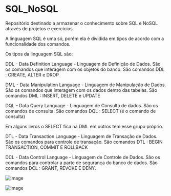 # SQL_NoSQL
Repositório destinado a armazenar o conhecimento sobre SQL e NoSQL através de projetos e exercícios.





A linguagem SQL é uma só, porém ela é dividida em tipos de acordo com a funcionalidade dos comandos.

Os tipos da linguagem SQL são:

DDL - Data Definition Language - Linguagem de Definição de Dados.
São os comandos que interagem com os objetos do banco.
São comandos DDL : CREATE, ALTER e DROP


DML - Data Manipulation Language - Linguagem de Manipulação de Dados.
São os comandos que interagem com os dados dentro das tabelas.
São comandos DML : INSERT, DELETE e UPDATE

DQL - Data Query Language - Linguagem de Consulta de dados.
São os comandos de consulta.
São comandos DQL : SELECT (é o comando de consulta)

Em alguns livros o SELECT fica na DML em outros tem esse grupo próprio.

DTL - Data Transaction Language - Linguagem de Transação de Dados.
São os comandos para controle de transação.
São comandos DTL : BEGIN TRANSACTION, COMMIT E ROLLBACK

DCL - Data Control Language - Linguagem de Controle de Dados.
São os comandos para controlar a parte de segurança do banco de dados.
São comandos DCL : GRANT, REVOKE E DENY.





![image](https://github.com/josemerlos/SQL_NoSQL/assets/50033164/c428c142-0db5-4aa8-9b80-d891529472e0)



![image](https://github.com/josemerlos/SQL_NoSQL/assets/50033164/721abe9b-3abb-410c-9214-09dd2c3e9f58)


